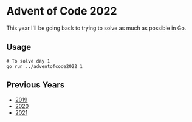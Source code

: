 # Advent of Code 2022

This year I'll be going back to trying to solve as much as possible in Go.

## Usage
```console
# To solve day 1
go run ../adventofcode2022 1
```

## Previous Years
- [2019](https://github.com/wbh1/adventofcode2019)
- [2020](https://github.com/wbh1/adventofcode2020)
- [2021](https://github.com/wbh1/adventofcode2021)